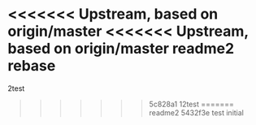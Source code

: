 <<<<<<< Upstream, based on origin/master
<<<<<<< Upstream, based on origin/master
readme2 rebase
=======
2test
>>>>>>> 5c828a1 12test
=======
readme2
>>>>>>> 5432f3e test initial
